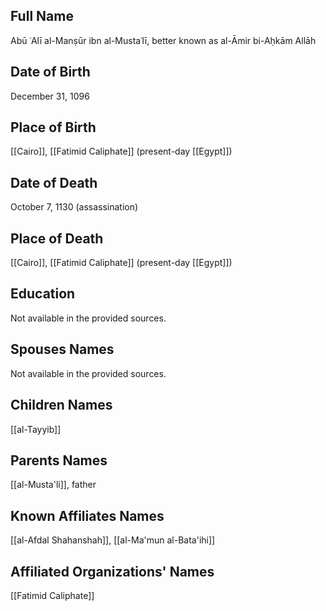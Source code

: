 ## Full Name
Abū ʿAlī al-Manṣūr ibn al-Mustaʿlī, better known as al-Āmir bi-Aḥkām Allāh

## Date of Birth
December 31, 1096

## Place of Birth
[[Cairo]], [[Fatimid Caliphate]] (present-day [[Egypt]])

## Date of Death
October 7, 1130 (assassination)

## Place of Death
[[Cairo]], [[Fatimid Caliphate]] (present-day [[Egypt]])

## Education
Not available in the provided sources.

## Spouses Names
Not available in the provided sources.

## Children Names
[[al-Tayyib]]

## Parents Names
[[al-Musta'li]], father

## Known Affiliates Names
[[al-Afdal Shahanshah]], [[al-Ma'mun al-Bata'ihi]]

## Affiliated Organizations' Names
[[Fatimid Caliphate]]

